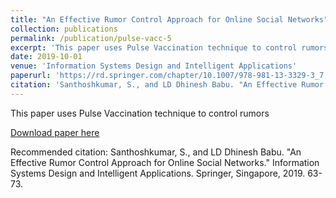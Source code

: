 ```yaml
---
title: "An Effective Rumor Control Approach for Online Social Networks"
collection: publications
permalink: /publication/pulse-vacc-5
excerpt: 'This paper uses Pulse Vaccination technique to control rumors'
date: 2019-10-01
venue: 'Information Systems Design and Intelligent Applications'
paperurl: 'https://rd.springer.com/chapter/10.1007/978-981-13-3329-3_7'
citation: 'Santhoshkumar, S., and LD Dhinesh Babu. "An Effective Rumor Control Approach for Online Social Networks." Information Systems Design and Intelligent Applications. Springer, Singapore, 2019. 63-73'
---
```

This paper uses Pulse Vaccination technique to control rumors

[Download paper here](https://rd.springer.com/chapter/10.1007/978-981-13-3329-3_7)

Recommended citation: Santhoshkumar, S., and LD Dhinesh Babu. "An Effective Rumor Control Approach for Online Social Networks." Information Systems Design and Intelligent Applications. Springer, Singapore, 2019. 63-73.
